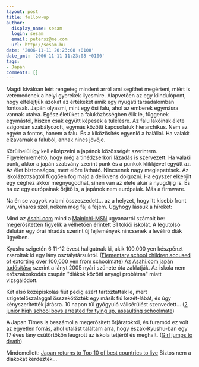 ```yaml
---
layout: post
title: follow-up
author:
  display_name: sesam
  login: sesam
  email: petersz@me.com
  url: http://sesam.hu
date: '2006-11-11 20:23:08 +0100'
date_gmt: '2006-11-11 11:23:08 +0100'
tags:
- Japan
comments: []
---
```


Magdi kiválóan leírt rengeteg mindent arról ami segíthet megérteni, miért is vetemedenek a helyi gyerekek ilyesmire. Alapvetően az egy kiindulópont, hogy elfelejtjük azokat az értékeket amik egy nyugati társadalomban fontosak. Japán olyasmi, mint egy ősi falu, ahol az emberek egymásra vannak utalva. Egész életüket a faluközösségben élik le, függenek egymástól, hiszen csak együtt képesek a túlélésre. Az falu lakóinak élete szigorúan szabályozott, egymás közötti kapcsolatuk hierarchikus. Nem az egyén a fontos, hanem a falu. És a kiközösítés egyenlő a halállal. Ha valakit elzavarnak a faluból, annak nincs jövője.

Körülbelül így kell elképzelni a japánok közösségét szerintem. Figyelemreméltó, hogy még a tinédzserkori lázadás is szervezett. Ha valaki punk, akkor a japán szabvány szerint punk és a punkok klikkjével együtt az. Az élet biztonságos, mert előre látható. Nincsenek nagy meglepetések. Az iskolázottságtól függően fog majd a delikvens dolgozni. Ha egyszer elkerült egy céghez akkor megnyugodhat, sínen van az élete akár a nyugdíjig is. És ha ez egy európainak őrjítő is, a japánok nem európaiak. Más a firmware.

Na én se vagyok valami összeszedett... az a helyzet, hogy itt kisebb front van, viharos szél, nekem meg fáj a fejem. Úgyhogy lássuk a híreket:

Mind az [Asahi.com](http://www.asahi.com/national/update/1111/TKY200611110157.html) mind a [Mainichi-MSN](http://www.mainichi-msn.co.jp/today/news/20061111k0000e040040000c.html) ugyanarról számolt be: megerősítetten figyelik a vélhetően érintett 31 tokiói iskolát. A legutolsó délután egy órai híradás szerint új fejlemények nincsenek a levélíró diák ügyében.

Kyushu szigetén 6 11-12 évest hallgatnak ki, akik 100.000 yen készpénzt zsaroltak ki egy lány osztálytársuktól. ([Elementary school children accused of extorting over 100,000 yen from schoolmate](http://mdn.mainichi-msn.co.jp/national/news/20061111p2a00m0na013000c.html)) Az [Asahi.com japán tudósítása](http://www.asahi.com/national/update/1111/SEB200611110006.html) szerint a lányt 2005 nyári szünete óta zaklatják. Az iskola nem erőszakoskodás csupán "diákok közötti anyagi probléma" miatt vizsgálódott.

Két alsó középiskolás fiút pedig azért tartóztattak le, mert szigetelőszalaggal összekötözték egy másik fiú kezét-lábát, és úgy kényszerítették járásra. 10 napon túl gyógyuló vállsérülést szenvedett... ([2 junior high school boys arrested for tying up, assaulting schoolmate](http://mdn.mainichi-msn.co.jp/national/news/20061111p2a00m0na001000c.html))

A Japan Times is beszámol a megerősített őrjáratokról, és furamód ez volt az egyetlen forrás, ahol utalást találtam arra, hogy észak-Kyushu-ban egy 17 éves lány csütörtökön leugrott az iskola tetjéről és meghalt. ([Girl jumps to death](http://search.japantimes.co.jp/cgi-bin/nn20061111a3.html))

Mindemellett: [Japan returns to Top 10 of best countries to live](http://search.japantimes.co.jp/cgi-bin/nn20061111a3.html) Biztos nem a diákokat kérdezték...
